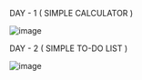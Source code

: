 DAY - 1 ( SIMPLE CALCULATOR )

![image](https://github.com/user-attachments/assets/8799b7cd-64c4-4db5-ba0e-71fefd67efef)

DAY - 2 ( SIMPLE TO-DO LIST )

![image](https://github.com/user-attachments/assets/effe01c0-a824-446b-83bb-c08a8b07051d)

